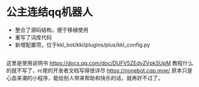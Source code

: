 # 公主连结qq机器人
* 整合了源码结构，便于移植使用  
* 重写了词库代码  
* 新增配置项，位于kkl_bot/kkl/plugins/plus/kkl_config.py
## 
这里是使用说明书 https://docs.qq.com/doc/DUFV5ZEdyZVpkSUpM
教程什么的就不写了，rc佬的开发者文档写得很详尽 https://nonebot.cqp.moe/
原本只是心血来潮的小程序，能给别人带来帮助和快乐的话，就再好不过了。
